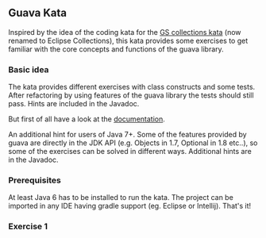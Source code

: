 ## Guava Kata
Inspired by the idea of the coding kata for the [GS collections kata](https://github.com/goldmansachs/gs-collections-kata) (now renamed to Eclipse Collections), this kata provides some exercises to get familiar with the core concepts and functions of the guava library.

### Basic idea
The kata provides different exercises with class constructs and some tests. After refactoring by using features of the guava library the tests should still pass. Hints are included in the Javadoc.

But first of all have a look at the [documentation](https://github.com/google/guava/wiki).

An additional hint for users of Java 7+. Some of the features provided by guava are directly in the JDK API (e.g. Objects in 1.7, Optional in 1.8 etc..), so some of the exercises can be solved in different ways. Additional hints are in the Javadoc.
### Prerequisites
At least Java 6 has to be installed to run the kata. The project can be imported in any IDE having gradle support (eg. Eclipse or Intellij). That's it!

### Exercise 1